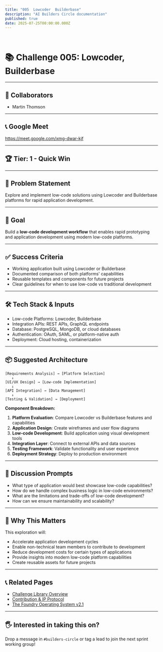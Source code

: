 ```yaml
---
title: "005  Lowcoder  Builderbase"
description: "AI Builders Circle documentation"
published: true
date: 2025-07-25T00:00:00.000Z
---
```


﻿
# 📚 Challenge 005: Lowcoder, Builderbase

---

## 👥 Collaborators

- Martin Thomson

---

## 📞 Google Meet

https://meet.google.com/xmg-dwar-kjf

---

## 🏆 Tier: 1 - Quick Win

---

## 🧠 Problem Statement

Explore and implement low-code solutions using Lowcoder and Builderbase platforms for rapid application development.

---

## 🎯 Goal

Build a **low-code development workflow** that enables rapid prototyping and application development using modern low-code platforms.

---

## ✅ Success Criteria

- Working application built using Lowcoder or Builderbase
- Documented comparison of both platforms' capabilities
- Reusable templates and components for future projects
- Clear guidelines for when to use low-code vs traditional development

---

## 🛠️ Tech Stack & Inputs

- Low-code Platforms: Lowcoder, Builderbase
- Integration APIs: REST APIs, GraphQL endpoints
- Database: PostgreSQL, MongoDB, or cloud databases
- Authentication: OAuth, SAML, or platform-native auth
- Deployment: Cloud hosting, containerization

---

## 📦 Suggested Architecture

```plaintext
[Requirements Analysis] → [Platform Selection]
   ↓
[UI/UX Design] → [Low-code Implementation]
   ↓
[API Integration] → [Data Management]
   ↓
[Testing & Validation] → [Deployment]
```

**Component Breakdown:**

1. **Platform Evaluation**: Compare Lowcoder vs Builderbase features and capabilities
2. **Application Design**: Create wireframes and user flow diagrams
3. **Low-code Development**: Build application using visual development tools
4. **Integration Layer**: Connect to external APIs and data sources
5. **Testing Framework**: Validate functionality and user experience
6. **Deployment Strategy**: Deploy to production environment

---

## 💬 Discussion Prompts

- What type of application would best showcase low-code capabilities?
- How do we handle complex business logic in low-code environments?
- What are the limitations and trade-offs of low-code development?
- How can we ensure maintainability and scalability?

---

## 🧠 Why This Matters

This exploration will:
- Accelerate application development cycles
- Enable non-technical team members to contribute to development
- Reduce development costs for certain types of applications
- Provide insights into modern low-code platform capabilities
- Create reusable assets for future projects

---

## 📞 Related Pages

- [Challenge Library Overview](./challenge-library)
- [Contribution & IP Protocol](./contribution-ip)
- [The Foundry Operating System v2.1](./foundry-os)

---

## 🖐️ Interested in taking this on?

Drop a message in `#builders-circle` or tag a lead to join the next sprint working group!





